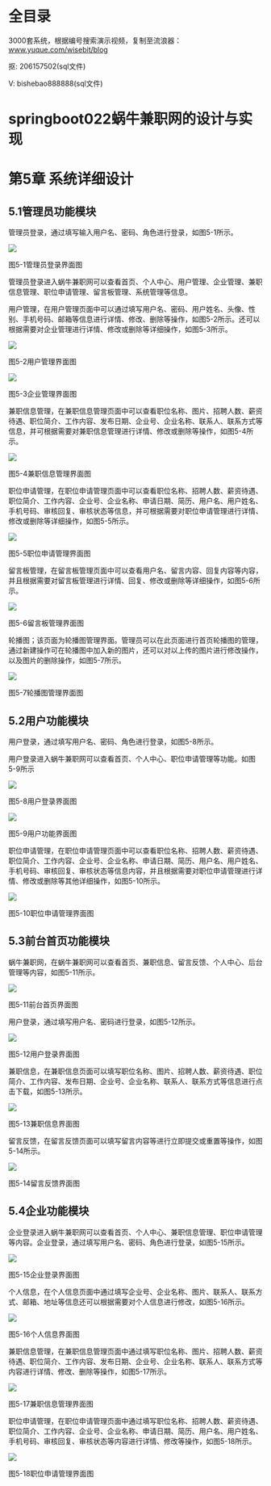# 全目录

3000套系统，根据编号搜索演示视频，复制至流浪器：www.yuque.com/wisebit/blog


<p>抠: 206157502(sql文件)</p>
<p>V: bishebao888888(sql文件)</p>


# springboot022蜗牛兼职网的设计与实现
# 第5章 系统详细设计

## 5.1管理员功能模块
管理员登录，通过填写输入用户名、密码、角色进行登录，如图5-1所示。

![](/md/blog.012.png)

图5-1管理员登录界面图

管理员登录进入蜗牛兼职网可以查看首页、个人中心、用户管理、企业管理、兼职信息管理、职位申请管理、留言板管理、系统管理等信息。

用户管理，在用户管理页面中可以通过填写用户名、密码、用户姓名、头像、性别、手机号码、邮箱等信息进行详情、修改、删除等操作，如图5-2所示。还可以根据需要对企业管理进行详情、修改或删除等详细操作，如图5-3所示。

![](/md/blog.013.png)

图5-2用户管理界面图

![](/md/blog.014.png)

图5-3企业管理界面图

兼职信息管理，在兼职信息管理页面中可以查看职位名称、图片、招聘人数、薪资待遇、职位简介、工作内容、发布日期、企业号、企业名称、联系人、联系方式等信息，并可根据需要对兼职信息管理进行详情、修改或删除等操作，如图5-4所示。

![](/md/blog.015.png)

图5-4兼职信息管理界面图

职位申请管理，在职位申请管理页面中可以查看职位名称、招聘人数、薪资待遇、职位简介、工作内容、企业号、企业名称、申请日期、简历、用户名、用户姓名、手机号码、审核回复、审核状态等信息，并可根据需要对职位申请管理进行详情、修改或删除等详细操作，如图5-5所示。

![](/md/blog.016.png)

图5-5职位申请管理界面图

留言板管理，在留言板管理页面中可以查看用户名、留言内容、回复内容等内容，并且根据需要对留言板管理进行详情、回复、修改或删除等详细操作，如图5-6所示。

![](/md/blog.017.png)

图5-6留言板管理界面图

轮播图；该页面为轮播图管理界面。管理员可以在此页面进行首页轮播图的管理，通过新建操作可在轮播图中加入新的图片，还可以对以上传的图片进行修改操作，以及图片的删除操作，如图5-7所示。

![](/md/blog.018.png)

图5-7轮播图管理界面图



## 5.2用户功能模块
用户登录，通过填写用户名、密码、角色进行登录，如图5-8所示。

用户登录进入蜗牛兼职网可以查看首页、个人中心、职位申请管理等功能。如图5-9所示

![](/md/blog.019.png)

图5-8用户登录界面图


![](/md/blog.020.png)

图5-9用户功能界面图



职位申请管理，在职位申请管理页面中可以查看职位名称、招聘人数、薪资待遇、职位简介、工作内容、企业号、企业名称、申请日期、简历、用户名、用户姓名、手机号码、审核回复、审核状态等信息内容，并且根据需要对职位申请管理进行详情、修改或删除等其他详细操作，如图5-10所示。

![](/md/blog.021.png)

图5-10职位申请管理界面图



## 5.3前台首页功能模块
蜗牛兼职网，在蜗牛兼职网可以查看首页、兼职信息、留言反馈、个人中心、后台管理等内容，如图5-11所示。

![](/md/blog.022.png)

图5-11前台首页界面图



用户登录，通过填写用户名、密码进行登录，如图5-12所示。


![](/md/blog.023.png)

图5-12用户登录界面图


兼职信息，在兼职信息页面可以填写职位名称、图片、招聘人数、薪资待遇、职位简介、工作内容、发布日期、企业号、企业名称、联系人、联系方式等信息进行点击下载，如图5-13所示。 

![](/md/blog.024.png)

图5-13兼职信息界面图

留言反馈，在留言反馈页面可以填写留言内容等进行立即提交或重置等操作，如图5-14所示。

![](/md/blog.025.png)

图5-14留言反馈界面图

## 5.4企业功能模块
企业登录进入蜗牛兼职网可以查看首页、个人中心、兼职信息管理、职位申请管理等内容。企业登录，通过填写用户名、密码、角色进行登录，如图5-15所示。

![](/md/blog.026.png)

图5-15企业登录界面图

个人信息，在个人信息页面中通过填写企业号、企业名称、图片、联系人、联系方式、邮箱、地址等信息还可以根据需要对个人信息进行修改，如图5-16所示。

![](/md/blog.027.png)

图5-16个人信息界面图


兼职信息管理，在兼职信息管理页面中通过填写职位名称、图片、招聘人数、薪资待遇、职位简介、工作内容、发布日期、企业号、企业名称、联系人、联系方式等内容进行详情、修改、删除等操作，如图5-17所示。

![](/md/blog.028.png)

图5-17兼职信息管理界面图



职位申请管理，在职位申请管理页面中通过填写职位名称、招聘人数、薪资待遇、职位简介、工作内容、企业号、企业名称、申请日期、简历、用户名、用户姓名、手机号码、审核回复、审核状态等内容进行详情、修改等操作，如图5-18所示。

![](/md/blog.029.png)

图5-18职位申请管理界面图











